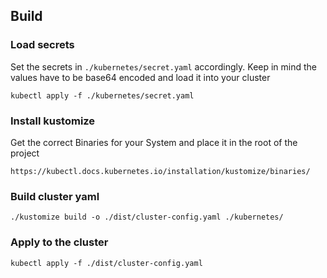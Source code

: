 ## Build

### Load secrets
Set the secrets in `./kubernetes/secret.yaml` accordingly. Keep in mind the values have to be base64 encoded and load it into your cluster
```
kubectl apply -f ./kubernetes/secret.yaml
```
### Install kustomize
Get the correct Binaries for your System and place it in the root of the project
```
https://kubectl.docs.kubernetes.io/installation/kustomize/binaries/
```
### Build cluster yaml
```
./kustomize build -o ./dist/cluster-config.yaml ./kubernetes/
```
### Apply to the cluster
```
kubectl apply -f ./dist/cluster-config.yaml
```